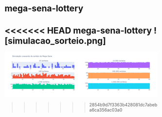 # mega-sena-lottery
<<<<<<< HEAD
 mega-sena-lottery
![simulacao_sorteio.png]
=======

![foto1](simulacao_sorteio.png)
>>>>>>> 2854b9d7f3363b428081dc7abeba6ca356ac03a0
